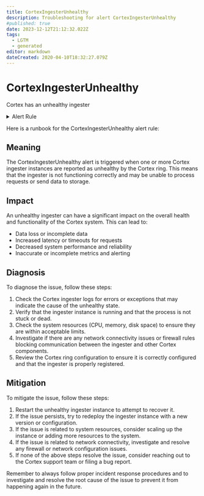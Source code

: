 ```yaml
---
title: CortexIngesterUnhealthy
description: Troubleshooting for alert CortexIngesterUnhealthy
#published: true
date: 2023-12-12T21:12:32.022Z
tags: 
  - LGTM
  - generated
editor: markdown
dateCreated: 2020-04-10T18:32:27.079Z
---
```


# CortexIngesterUnhealthy

Cortex has an unhealthy ingester

<details>
  <summary>Alert Rule</summary>

{{% rule "cortex/coretex-internal.yml" "CortexIngesterUnhealthy" %}}

{{% comment %}}

```yaml
alert: CortexIngesterUnhealthy
expr: cortex_ring_members{state="Unhealthy", name="ingester"} > 0
for: 0m
labels:
    severity: critical
annotations:
    summary: Cortex ingester unhealthy (instance {{ $labels.instance }})
    description: |-
        Cortex has an unhealthy ingester
          VALUE = {{ $value }}
          LABELS = {{ $labels }}
    runbook: https://github.com/srerun/prometheus-alerts/blob/main/content/runbooks/coretex-internal/CortexIngesterUnhealthy.md

```

{{% /comment %}}

</details>


Here is a runbook for the CortexIngesterUnhealthy alert rule:

## Meaning

The CortexIngesterUnhealthy alert is triggered when one or more Cortex ingester instances are reported as unhealthy by the Cortex ring. This means that the ingester is not functioning correctly and may be unable to process requests or send data to storage.

## Impact

An unhealthy ingester can have a significant impact on the overall health and functionality of the Cortex system. This can lead to:

* Data loss or incomplete data
* Increased latency or timeouts for requests
* Decreased system performance and reliability
* Inaccurate or incomplete metrics and alerting

## Diagnosis

To diagnose the issue, follow these steps:

1. Check the Cortex ingester logs for errors or exceptions that may indicate the cause of the unhealthy state.
2. Verify that the ingester instance is running and that the process is not stuck or dead.
3. Check the system resources (CPU, memory, disk space) to ensure they are within acceptable limits.
4. Investigate if there are any network connectivity issues or firewall rules blocking communication between the ingester and other Cortex components.
5. Review the Cortex ring configuration to ensure it is correctly configured and that the ingester is properly registered.

## Mitigation

To mitigate the issue, follow these steps:

1. Restart the unhealthy ingester instance to attempt to recover it.
2. If the issue persists, try to redeploy the ingester instance with a new version or configuration.
3. If the issue is related to system resources, consider scaling up the instance or adding more resources to the system.
4. If the issue is related to network connectivity, investigate and resolve any firewall or network configuration issues.
5. If none of the above steps resolve the issue, consider reaching out to the Cortex support team or filing a bug report.

Remember to always follow proper incident response procedures and to investigate and resolve the root cause of the issue to prevent it from happening again in the future.